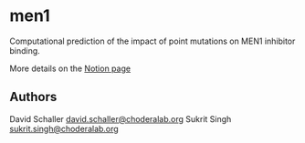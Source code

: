 # men1
Computational prediction of the impact of point mutations on MEN1 inhibitor binding.

More details on the [Notion page](https://www.notion.so/choderalab/Impact-of-mutations-on-Menin-inhibitor-binding-434c10aab4964888a46e96d646b8bfe1)

## Authors

David Schaller <david.schaller@choderalab.org>
Sukrit Singh  <sukrit.singh@choderalab.org>

